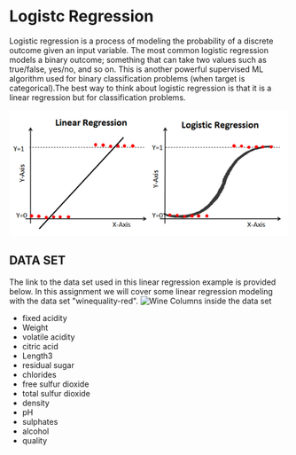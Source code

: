 # Logistc Regression

Logistic regression is a process of modeling the probability of a discrete outcome given an input variable. The most common logistic regression models a binary outcome; something that can take two values such as true/false, yes/no, and so on. This is another powerful supervised ML algorithm used for binary classification problems (when target is categorical).The best way to think about logistic regression is that it is a linear regression but for classification problems.

![logistic](logistic.png)

## DATA SET

The link to the data set used in this linear regression example is provided below. In this assignment we will cover some linear regression modeling with the data set "winequality-red".
![Wine](https://www.kaggle.com/datasets/uciml/red-wine-quality-cortez-et-al-2009)
Columns inside the data set
- fixed acidity
- Weight
- volatile acidity
- citric acid
- Length3
- residual sugar
- chlorides
- free sulfur dioxide
- total sulfur dioxide
- density
- pH
- sulphates
- alcohol
- quality
